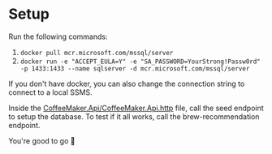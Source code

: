 # Setup

Run the following commands:
1.  `docker pull mcr.microsoft.com/mssql/server`
2.  `docker run -e "ACCEPT_EULA=Y" -e "SA_PASSWORD=YourStrong!Passw0rd" -p 1433:1433 --name sqlserver -d mcr.microsoft.com/mssql/server`

If you don't have docker, you can also change the connection string to connect to a local SSMS.

Inside the [CoffeeMaker.Api/CoffeeMaker.Api.http](https://github.com/JarneVanAerde/CoffeeMaker/blob/a92d967f845a5c4cb50d741556eec902430ee344/CoffeeMaker.Api/CoffeeMaker.Api.http) file, call the seed endpoint to setup the database.
To test if it all works, call the brew-recommendation endpoint.

You're good to go 🎉
